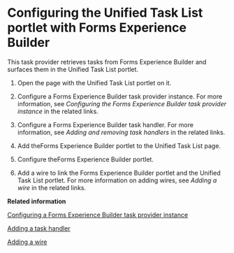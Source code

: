 # Configuring the Unified Task List portlet with Forms Experience Builder

This task provider retrieves tasks from Forms Experience Builder and surfaces them in the Unified Task List portlet.

1.  Open the page with the Unified Task List portlet on it.

2.  Configure a Forms Experience Builder task provider instance. For more information, see *Configuring the Forms Experience Builder task provider instance* in the related links.

3.  Configure a Forms Experience Builder task handler. For more information, see *Adding and removing task handlers* in the related links.

4.  Add theForms Experience Builder portlet to the Unified Task List page.

5.  Configure theForms Experience Builder portlet.

6.  Add a wire to link the Forms Experience Builder portlet and the Unified Task List portlet. For more information on adding wires, see *Adding a wire* in the related links.



**Related information**  


[Configuring a Forms Experience Builder task provider instance](../panel_help/utl_configuring_form_experience_builder_task_provider.md)

[Adding a task handler](../panel_help/utl_add_task_handler.md)

[Adding a wire](../panel_help/h_wires_add.md)

